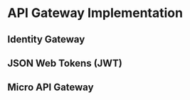 
# API Gateway Implementation

## Identity Gateway



## JSON Web Tokens (JWT)

## Micro API Gateway